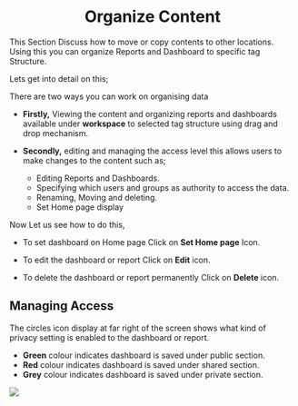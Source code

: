 

<center><h1>Organize Content</h1></center>

This Section Discuss how to move or copy contents to other locations. Using this you can organize Reports and Dashboard to specific tag Structure.

Lets get into detail on this;

There are two ways you can work on organising data 
 - **Firstly,** Viewing the content and organizing reports and dashboards  available under **workspace** to selected tag structure using drag and drop mechanism.

 - **Secondly,** editing and managing the access level this allows users to make changes to the content such as;

   - Editing Reports and Dashboards.
   -  Specifying which users and groups as  authority to access the data.
   -  Renaming, Moving and deleting. 
    - Set Home page display

Now Let us see how to do this,

- To set dashboard on Home page Click on **Set Home page** Icon.
- To edit the dashboard or report Click on  **Edit**  icon.

 - To delete the dashboard or report permanently Click on  **Delete**  icon.

## Managing Access

The circles icon display at far right of the screen shows what kind of privacy setting is enabled to the dashboard or report.

 -   **Green** colour indicates dashboard is saved under public section.
 -   **Red** colour indicates dashboard is saved under shared section.
-   **Grey** colour indicates dashboard is saved under private section.

![
](https://raw.githubusercontent.com/sv18042016/fp1/93fab44572b6a9c124a7c80f1ec840cd0488f319/images/organise_full.png)


<!--stackedit_data:
eyJoaXN0b3J5IjpbLTQ3OTczODI0MywtMTE1ODI5MjAxMywtMz
I3NjM2MzE1LDU1Mjc1NzYzNCwyMDg0NjM4OTIwLDExMTc1MTk3
OTBdfQ==
-->